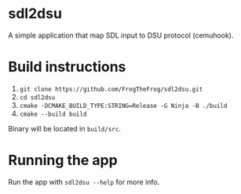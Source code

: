 # sdl2dsu

A simple application that map SDL input to DSU protocol (cemuhook).

# Build instructions

1. `git clone https://github.com/FrogTheFrog/sdl2dsu.git`
2. `cd sdl2dsu`
3. `cmake -DCMAKE_BUILD_TYPE:STRING=Release -G Ninja -B ./build`
4. `cmake --build build`

Binary will be located in `build/src`.

# Running the app

Run the app with `sdl2dsu --help` for more info.
